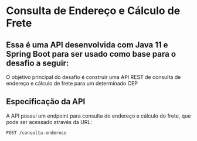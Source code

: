 # Consulta de Endereço e Cálculo de Frete

## Essa é uma API desenvolvida com Java 11 e Spring Boot para ser usado como base para o desafio a seguir:
O objetivo principal do desafio é construir uma API REST de consulta de endereço e cálculo de frete para um determinado CEP

## Especificação da API
A API possui um endpoint para consulta do endereço e cálculo do frete, que pode ser acessado através da URL:

```bash
POST /consulta-endereco
```
